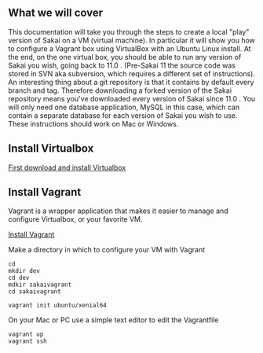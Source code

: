 ## What we will cover
This documentation will take you through the steps to create a local "play" version of Sakai on a VM (virtual machine). In particular it will 
show you how to configure a Vagrant box using VirtualBox with an Ubuntu Linux install. At the end, on the one virtual box, you should be able
to run any version of Sakai you wish, going back to 11.0 . (Pre-Sakai 11 the source code was stored in SVN aka subversion, which requires a different set of instructions).
An interesting thing about a git repository is that it contains by default every branch and tag. Therefore downloading a forked version of the Sakai
repository means you've downloaded every version of Sakai since 11.0 .  You will only need one database application, MySQL in this case, which can
contain a separate database for each version of Sakai you wish to use. These instructions should work on Mac or Windows. 

## Install Virtualbox
[First download and install Virtualbox](https://www.virtualbox.org/wiki/Downloads "Virtual Box Download")

## Install Vagrant
Vagrant is a wrapper application that makes it easier to manage and configure Virtualbox, or your favorite VM. 

[Install Vagrant](https://www.vagrantup.com/downloads.html "Vagrant Download")

Make a directory in which to configure your VM with Vagrant

```
cd
mkdir dev
cd dev
mdkir sakaivagrant
cd sakaivagrant

vagrant init ubuntu/xenial64
```
On your Mac or PC use a simple text editor to edit the Vagrantfile

```
vagrant up
vagrant ssh
```

